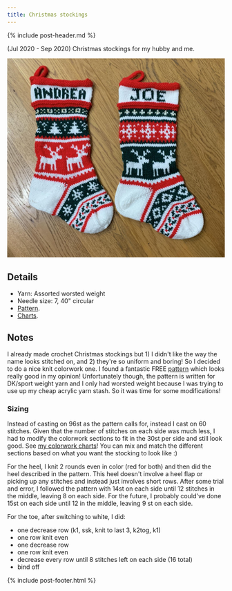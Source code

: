 ```yaml
---
title: Christmas stockings
---
```


{% include post-header.md %}

(Jul 2020 - Sep 2020) Christmas stockings for my hubby and me.

<img src="media/christmas-stockings.jpg" style="max-width: 100%" />

## Details
- Yarn: Assorted worsted weight 
- Needle size: 7, 40" circular
- [Pattern](https://lifeiscozy.com/patterns/#/cozy-season-stocking/).
- [Charts](https://docs.google.com/spreadsheets/d/1FZojCzyWK1Wb8Cg1hxHnl170SWNnqM_aZzWjw4F7KZU/edit?usp=sharing).

## Notes

I already made crochet Christmas stockings but 1) I didn't like the way the name looks stitched on, and 2) they're so uniform and boring! So I decided to do a nice knit colorwork one. I found a fantastic FREE [pattern](https://lifeiscozy.com/patterns/#/cozy-season-stocking/) which looks really good in my opinion! Unfortunately though, the pattern is written for DK/sport weight yarn and I only had worsted weight because I was trying to use up my cheap acrylic yarn stash. So it was time for some modifications! 

### Sizing

Instead of casting on 96st as the pattern calls for, instead I cast on 60 stitches. Given that the number of stitches on each side was much less, I had to modify the colorwork sections to fit in the 30st per side and still look good. See [my colorwork charts](https://docs.google.com/spreadsheets/d/1FZojCzyWK1Wb8Cg1hxHnl170SWNnqM_aZzWjw4F7KZU/edit?usp=sharing)! You can mix and match the different sections based on what you want the stocking to look like :) 

For the heel, I knit 2 rounds even in color (red for both) and then did the heel described in the pattern. This heel doesn't involve a heel flap or picking up any stitches and instead just involves short rows. After some trial and error, I followed the pattern with 14st on each side until 12 stitches in the middle, leaving 8 on each side. For the future, I probably could've done 15st on each side until 12 in the middle, leaving 9 st on each side. 

For the toe, after switching to white, I did: 
- one decrease row (k1, ssk, knit to last 3, k2tog, k1)
- one row knit even
- one decrease row
- one row knit even
- decrease every row until 8 stitches left on each side (16 total)
- bind off

{% include post-footer.html %}
